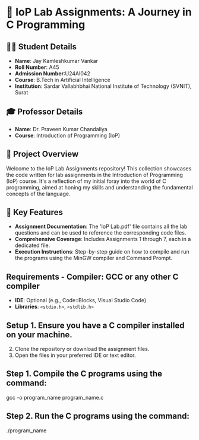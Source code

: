 # 🚀 IoP Lab Assignments: A Journey in C Programming

## 🧑‍🎓 Student Details
- **Name**: Jay Kamleshkumar Vankar
- **Roll Number**: A45
- **Admission Number**:U24AI042
- **Course**: B.Tech in Artificial Intelligence
- **Institution**: Sardar Vallabhbhai National Institute of Technology (SVNIT), Surat

## 🎓 Professor Details
- **Name**: Dr. Praveen Kumar Chandaliya
- **Course**: Introduction of Programming (IoP)

## 📝 Project Overview
Welcome to the IoP Lab Assignments repository! This collection showcases the code written for lab assignments in the Introduction of Programming (IoP) course. It's a reflection of my initial foray into the world of C programming, aimed at honing my skills and understanding the fundamental concepts of the language.

## 🌟 Key Features
- **Assignment Documentation**: The 'IoP Lab.pdf' file contains all the lab questions and can be used to reference the corresponding code files.
- **Comprehensive Coverage**: Includes Assignments 1 through 7, each in a dedicated file.
- **Execution Instructions**: Step-by-step guide on how to compile and run the programs using the MinGW compiler and Command Prompt.

## Requirements - **Compiler**: GCC or any other C compiler
- **IDE**: Optional (e.g., Code::Blocks, Visual Studio Code)
- **Libraries**: `<stdio.h>`, `<stdlib.h>`

## Setup 1. Ensure you have a C compiler installed on your machine.
2. Clone the repository or download the assignment files.
3. Open the files in your preferred IDE or text editor.

## Step 1. Compile the C programs using the command:
gcc -o program_name program_name.c
## Step 2. Run the C programs using the command:
./program_name
